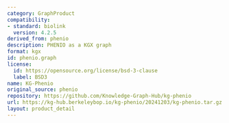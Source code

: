 ```yaml
---
category: GraphProduct
compatibility:
- standard: biolink
  version: 4.2.5
derived_from: phenio
description: PHENIO as a KGX graph
format: kgx
id: phenio.graph
license:
  id: https://opensource.org/license/bsd-3-clause
  label: BSD3
name: KG-Phenio
original_source: phenio
repository: https://github.com/Knowledge-Graph-Hub/kg-phenio
url: https://kg-hub.berkeleybop.io/kg-phenio/20241203/kg-phenio.tar.gz
layout: product_detail
---
```

